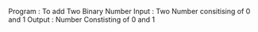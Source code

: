 Program : To add Two Binary Number 
Input : Two Number consitising of 0 and 1
Output : Number Constisting of 0 and 1
